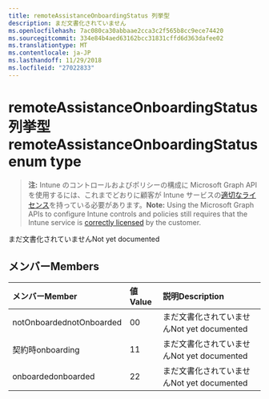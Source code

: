 ```yaml
---
title: remoteAssistanceOnboardingStatus 列挙型
description: まだ文書化されていません
ms.openlocfilehash: 7ac080ca30abbaae2cca3c2f565b8cc9ece74420
ms.sourcegitcommit: 334e84b4aed63162bcc31831cffd6d363dafee02
ms.translationtype: MT
ms.contentlocale: ja-JP
ms.lasthandoff: 11/29/2018
ms.locfileid: "27022833"
---
```

# <a name="remoteassistanceonboardingstatus-enum-type"></a><span data-ttu-id="fe029-103">remoteAssistanceOnboardingStatus 列挙型</span><span class="sxs-lookup"><span data-stu-id="fe029-103">remoteAssistanceOnboardingStatus enum type</span></span>

> <span data-ttu-id="fe029-104">**注:** Intune のコントロールおよびポリシーの構成に Microsoft Graph API を使用するには、これまでどおりに顧客が Intune サービスの[適切なライセンス](https://go.microsoft.com/fwlink/?linkid=839381)を持っている必要があります。</span><span class="sxs-lookup"><span data-stu-id="fe029-104">**Note:** Using the Microsoft Graph APIs to configure Intune controls and policies still requires that the Intune service is [correctly licensed](https://go.microsoft.com/fwlink/?linkid=839381) by the customer.</span></span>

<span data-ttu-id="fe029-105">まだ文書化されていません</span><span class="sxs-lookup"><span data-stu-id="fe029-105">Not yet documented</span></span>
## <a name="members"></a><span data-ttu-id="fe029-106">メンバー</span><span class="sxs-lookup"><span data-stu-id="fe029-106">Members</span></span>
|<span data-ttu-id="fe029-107">メンバー</span><span class="sxs-lookup"><span data-stu-id="fe029-107">Member</span></span>|<span data-ttu-id="fe029-108">値</span><span class="sxs-lookup"><span data-stu-id="fe029-108">Value</span></span>|<span data-ttu-id="fe029-109">説明</span><span class="sxs-lookup"><span data-stu-id="fe029-109">Description</span></span>|
|:---|:---|:---|
|<span data-ttu-id="fe029-110">notOnboarded</span><span class="sxs-lookup"><span data-stu-id="fe029-110">notOnboarded</span></span>|<span data-ttu-id="fe029-111">0</span><span class="sxs-lookup"><span data-stu-id="fe029-111">0</span></span>|<span data-ttu-id="fe029-112">まだ文書化されていません</span><span class="sxs-lookup"><span data-stu-id="fe029-112">Not yet documented</span></span>|
|<span data-ttu-id="fe029-113">契約時</span><span class="sxs-lookup"><span data-stu-id="fe029-113">onboarding</span></span>|<span data-ttu-id="fe029-114">1</span><span class="sxs-lookup"><span data-stu-id="fe029-114">1</span></span>|<span data-ttu-id="fe029-115">まだ文書化されていません</span><span class="sxs-lookup"><span data-stu-id="fe029-115">Not yet documented</span></span>|
|<span data-ttu-id="fe029-116">onboarded</span><span class="sxs-lookup"><span data-stu-id="fe029-116">onboarded</span></span>|<span data-ttu-id="fe029-117">2</span><span class="sxs-lookup"><span data-stu-id="fe029-117">2</span></span>|<span data-ttu-id="fe029-118">まだ文書化されていません</span><span class="sxs-lookup"><span data-stu-id="fe029-118">Not yet documented</span></span>|



